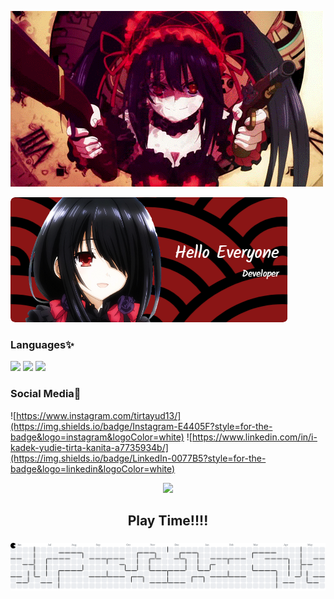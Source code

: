 ![programming](92809.gif)

![Announcment](Banner.png)


### Languages✨
<img src="https://img.shields.io/badge/HTML5-E34F26?style=for-the-badge&logo=html5&logoColor=white" />
<img src="https://img.shields.io/badge/CSS3-1572B6?style=for-the-badge&logo=css3&logoColor=white" /> <img src="https://img.shields.io/badge/JavaScript-323330?style=for-the-badge&logo=javascript&logoColor=F7DF1E" />

### Social Media🤗
![https://www.instagram.com/tirtayud13/](https://img.shields.io/badge/Instagram-E4405F?style=for-the-badge&logo=instagram&logoColor=white)
![https://www.linkedin.com/in/i-kadek-yudie-tirta-kanita-a7735934b/](https://img.shields.io/badge/LinkedIn-0077B5?style=for-the-badge&logo=linkedin&logoColor=white)

<div align="center">
  <img height="200" src="https://media1.tenor.com/m/ZMbJHT-Pp0MAAAAC/kurumi-finger-spin.gif"  />
</div>

###

<h2 align="center">Play Time!!!!</h2>

###

<picture>
  <source media="(prefers-color-scheme: dark)" srcset="https://raw.githubusercontent.com/Kanita-12/Kanita-12/output/pacman-contribution-graph-dark.svg">
  <source media="(prefers-color-scheme: light)" srcset="https://raw.githubusercontent.com/Kanita-12/Kanita-12/output/pacman-contribution-graph.svg">
  <img alt="pacman contribution graph" src="https://raw.githubusercontent.com/Kanita-12/Kanita-12/output/pacman-contribution-graph.svg">
</picture>

###